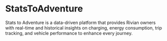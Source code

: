 # StatsToAdventure
Stats to Adventure is a data-driven platform that provides Rivian owners with real-time and historical insights on charging, energy consumption, trip tracking, and vehicle performance to enhance every journey.
